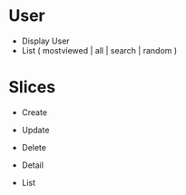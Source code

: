 # User

-   Display User
-   List ( mostviewed | all | search | random )

# Slices

-   Create
-   Update
-   Delete

-   Detail
-   List
